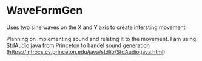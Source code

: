 # WaveFormGen
Uses two sine waves on the X and Y axis to create intersting movement

Planning on implementing sound and relating it to the movement.
I am using StdAudio.java from Princeton to handel sound generation
(https://introcs.cs.princeton.edu/java/stdlib/StdAudio.java.html)
